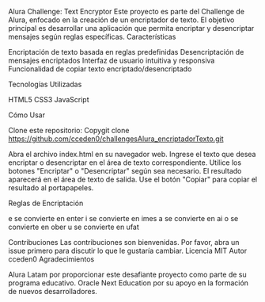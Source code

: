Alura Challenge: Text Encryptor
Este proyecto es parte del Challenge de Alura, enfocado en la creación de un encriptador de texto. El objetivo principal es desarrollar una aplicación que permita encriptar y desencriptar mensajes según reglas específicas.
Características

Encriptación de texto basada en reglas predefinidas
Desencriptación de mensajes encriptados
Interfaz de usuario intuitiva y responsiva
Funcionalidad de copiar texto encriptado/desencriptado

Tecnologías Utilizadas

HTML5
CSS3
JavaScript

Cómo Usar

Clone este repositorio:
Copygit clone https://github.com/cceden0/challengesAlura_encriptadorTexto.git

Abra el archivo index.html en su navegador web.
Ingrese el texto que desea encriptar o desencriptar en el área de texto correspondiente.
Utilice los botones "Encriptar" o "Desencriptar" según sea necesario.
El resultado aparecerá en el área de texto de salida.
Use el botón "Copiar" para copiar el resultado al portapapeles.

Reglas de Encriptación

e se convierte en enter
i se convierte en imes
a se convierte en ai
o se convierte en ober
u se convierte en ufat

Contribuciones
Las contribuciones son bienvenidas. Por favor, abra un issue primero para discutir lo que le gustaría cambiar.
Licencia
MIT
Autor
cceden0
Agradecimientos

Alura Latam por proporcionar este desafiante proyecto como parte de su programa educativo.
Oracle Next Education por su apoyo en la formación de nuevos desarrolladores.
